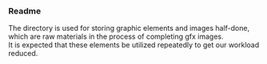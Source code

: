 ### Readme
The directory is used for storing graphic elements and images half-done, which are raw materials in the process of completing gfx images.  
It is expected that these elements be utilized repeatedly to get our workload reduced.
